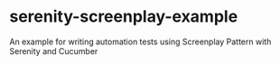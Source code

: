 # serenity-screenplay-example
An example for writing automation tests using Screenplay Pattern with Serenity and Cucumber 
